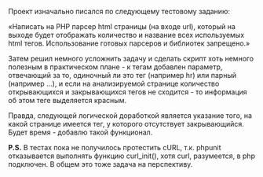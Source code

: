Проект изначально писался по следующему тестовому заданию:

«Написать на PHP парсер html страницы (на входе url), который на выходе будет отображать 
количество и название всех используемых html тегов. Использование готовых парсеров и 
библиотек запрещено.»

Затем решил немного усложнить задачу и сделать скрипт хоть немного полезным в практическом 
плане - к тегам добавлен параметр, отвечающий за то, одиночный ли это тег (например hr) 
или парный (например <a>...</a>), и если на анализируемой странице количество открывающихся и
закрывающихся тегов не сходится - то информация об этом теге выделяется красным.

Правда, следующей логической доработкой является указание того, на какой странице имеется тег, 
у которого отсутствует закрывающийся. Будет время - добавлю такой функционал.

**P.S.**
В тестах пока не получилось протестить cURL, т.к. phpunit отказывается выполнять функцию curl_init(), 
хотя curl, разумеется, в php подключен. В общем это тоже задача на перспективу.